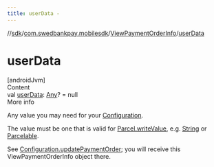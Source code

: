 ```yaml
---
title: userData -
---
```

//[sdk](../../../index)/[com.swedbankpay.mobilesdk](../index)/[ViewPaymentOrderInfo](index)/[userData](user-data)



# userData  
[androidJvm]  
Content  
val [userData](user-data): [Any](https://kotlinlang.org/api/latest/jvm/stdlib/kotlin/-any/index.html)? = null  
More info  


Any value you may need for your [Configuration](../-configuration/index).



The value must be one that is valid for [Parcel.writeValue](https://developer.android.com/reference/kotlin/android/os/Parcel.html#writevalue), e.g. [String](https://kotlinlang.org/api/latest/jvm/stdlib/kotlin/-string/index.html) or [Parcelable](https://developer.android.com/reference/kotlin/android/os/Parcelable.html).



See [Configuration.updatePaymentOrder](../-configuration/update-payment-order); you will receive this ViewPaymentOrderInfo object there.

  



